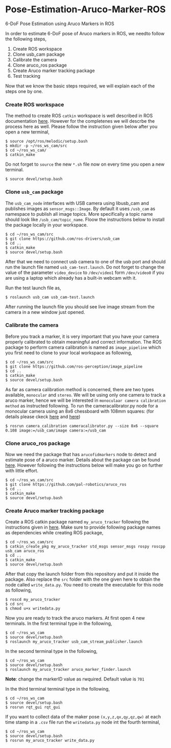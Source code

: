 # Pose-Estimation-Aruco-Marker-ROS
6-DoF Pose Estimation using Aruco Markers in ROS

In order to estimate 6-DoF pose of Aruco markers in ROS, we needto follow the following steps,
1. Create ROS workspace
2. Clone usb_cam package
3. Calibrate the camera
4. Clone aruco_ros package
5. Create Aruco marker tracking package
6. Test tracking

Now that we know the basic steps required, we will explain each of the steps one by one.

### Create ROS workspace
The method to create ROS `catkin` workspace is well described in ROS documentation [here](http://wiki.ros.org/catkin/Tutorials/create_a_workspace). However for the completenes we will descrbe the process here as well. Please follow the instruction given below after you open a new terminal,

```
$ source /opt/ros/melodic/setup.bash
$ mkdir -p ~/ros_ws_cam/src
$ cd ~/ros_ws_cam/
$ catkin_make
```
Do not forget to `source` the new `*.sh` file now on every time you open a new terminal.
```
$ source devel/setup.bash
```

### Clone `usb_cam` package
The `usb_cam_node` interfaces with USB camera using libusb_cam and publishes images as `sensor_msgs::Image`. By default it uses `/usb_cam` as namespace to publish all image topics. More specifically a topic name should look like `/usb_cam/topic_name`. Floow the instructions below to install the package locally in your workspace.

```
$ cd ~/ros_ws_cam/src
$ git clone https://github.com/ros-drivers/usb_cam
$ cd ..
$ catkin_make
$ source devel/setup.bash
```
After that we need to connect usb camera to one of the usb port and should run the launch file named `usb_cam-test.launch`. Do not forget to change the value of the parameter `video_device` to `/dev/video1` form `/dev/video0` if you are using a laptop which already has a built-in webcam with it. 

Run the test launch file as,
```
$ roslaunch usb_cam usb_cam-test.launch
```
After running the launch file you should see live image stream from the camera in a new window just opened.

### Calibrate the camera
Before you track a marker, it is very important that you have your camera properly calibrated to obtain meaningful and correct information. The ROS package to perform camera calibration is named as `image_pipeline` which you first need to clone to your local workspace as following,

```
$ cd ~/ros_ws_cam/src
$ git clone https://github.com/ros-perception/image_pipeline
$ cd ..
$ catkin_make
$ source devel/setup.bash
```

As far as camera calibration method is concerned, there are two types available, `monocular` and `stereo`. We will be using only one camera to track a aruco marker, hence we will be interested in `monoculaar camera calibration method` as instructed following. To run the cameracalibrator.py node for a monocular camera using an 8x6 chessboard with 108mm squares: (for details please ckeck [here](http://wiki.ros.org/camera_calibration) and [here](http://wiki.ros.org/camera_calibration/Tutorials/MonocularCalibration))

```
$ rosrun camera_calibration cameracalibrator.py --size 8x6 --square 0.108 image:=/usb_cam/image camera:=/usb_cam
```

### Clone aruco_ros package
Now we need the package that has `arucofidmarkers` node to detect and estimate pose of a aruco marker. Details about the package can be found [here](http://wiki.ros.org/aruco_ros). However following the instructions below will make you go on further with little effort.

```
$ cd ~/ros_ws_cam/src
$ git clone https://github.com/pal-robotics/aruco_ros
$ cd ..
$ catkin_make
$ source devel/setup.bash
```

### Create Aruco marker tracking package
Create a ROS catkin package named `my_aruco_tracker` following the instructions given in [here](http://wiki.ros.org/ROS/Tutorials/CreatingPackage). Make sure to provide following package names as dependencies while creating ROS package,

```
$ cd ~/ros_ws_cam/src
$ catkin_create_pkg my_aruco_tracker std_msgs sensor_msgs rospy roscpp usb_cam aruco_ros
$ cd ..
$ catkin_make
$ source devel/setup.bash
```
After that copy the launch folder from this repository and put it inside the package. Also replace the `src` folder with the one given here to obtain the node called `write_data.py`. You need to create the executable for this node as following,

```
$ roscd my_aruco_tracker
$ cd src
$ chmod u+x writedata.py
```
Now you are ready to track the aruco markers. At first open 4 new terminals. In the first terminal type in the following,

```
$ cd ~/ros_ws_cam
$ source devel/setup.bash
$ roslaunch my_aruco_tracker usb_cam_stream_publisher.launch
```

In the second terminal type in the following,

```
$ cd ~/ros_ws_cam
$ source devel/setup.bash
$ roslaunch my_aruco_tracker aruco_marker_finder.launch
```
**Note**: change the markerID value as rwquired. Default value is `701`

In the third terminal terminal type in the following,

```
$ cd ~/ros_ws_cam
$ source devel/setup.bash
$ rosrun rqt_gui rqt_gui
```

If you want to collect data of the maker pose `(x,y,z,qx,qy,qz,qw)` at each time stamp in a `.csv` file run the `writedata.py` node int the fourth terminal,

```
$ cd ~/ros_ws_cam
$ source devel/setup.bash
$ rosrun my_aruco_tracker write_data.py
```
